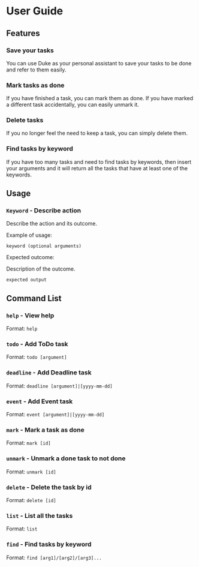 # User Guide

## Features 

### Save your tasks

You can use Duke as your personal assistant to save your tasks to be done and refer to them easily.

### Mark tasks as done

If you have finished a task, you can mark them as done. If you have marked a different task accidentally, you can easily unmark it.

### Delete tasks

If you no longer feel the need to keep a task, you can simply delete them.

### Find tasks by keyword

If you have too many tasks and need to find tasks by keywords, then insert your arguments and it will return all the tasks that have at least one of the keywords.

## Usage

### `Keyword` - Describe action

Describe the action and its outcome.

Example of usage: 

`keyword (optional arguments)`

Expected outcome:

Description of the outcome.

```
expected output
```

## Command List

### `help` - View help

Format: `help`

### `todo` - Add ToDo task

Format: `todo [argument]`

### `deadline` - Add Deadline task

Format: `deadline [argument]|[yyyy-mm-dd]`

### `event` - Add Event task

Format: `event [argument]|[yyyy-mm-dd]`

### `mark` - Mark a task as done

Format: `mark [id]`

### `unmark` - Unmark a done task to not done

Format: `unmark [id]`

### `delete` - Delete the task by id

Format: `delete [id]`

### `list` - List all the tasks

Format: `list`

### `find` - Find tasks by keyword

Format: `find [arg1]/[arg2]/[arg3]...`
